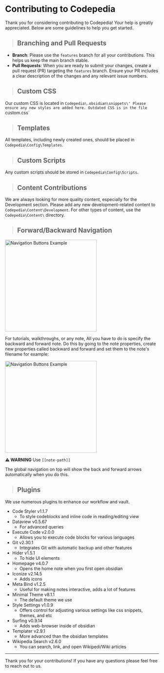 # Contributing to Codepedia

Thank you for considering contributing to Codepedia! Your help is greatly appreciated. Below are some guidelines to help you get started.

> ## Branching and Pull Requests

- **Branch**: Please use the `features` branch for all your contributions. This helps us keep the main branch stable.
- **Pull Requests**: When you are ready to submit your changes, create a pull request (PR) targeting the `features` branch. Ensure your PR includes a clear description of the changes and any relevant issue numbers.

> ## Custom CSS
Our custom CSS is located in `Codepedia\.obsidian\snippets\' Please ensure any new styles are added here.
Outdated CSS is in the file `custom.css`

> ## Templates
All templates, including newly created ones, should be placed in `Codepedia\Config\Templates`.

> ## Custom Scripts
Any custom scripts should be stored in `Codepedia\Config\Scripts`.

> ## Content Contributions
We are always looking for more quality content, especially for the Development section. Please add any new development-related content to `Codepedia\Content\Development`. For other types of content, use the `Codepedia\Content\` directory.

> ## Forward/Backward Navigation
<img src="Config/Resources/contributing_ref01.png" alt="Navigation Buttons Example" width=300>


For tutorials, walkthroughs, or any note, All you have to do is specify the backward and forward note. Do this by going to the note properties, create new properties called backward and forward and set them to the note's filename for example:

<img src="Config/Resources/contributing_ref02.png" alt="Navigation Buttons Example" width=300/>

**⚠️ WARNING** Use `[[note-path]]`

 The global navigation on top will show the back and forward arrows automatically when you do this.

> ## Plugins
We use numerous plugins to enhance our workflow and vault.
- Code Styler v1.1.7
  - To style codeblocks and inline code in reading/editing view
- Dataview v0.5.67
  - For advanced queries 
- Execute Code v2.0.0
  - Allows you to execute code blocks for various languages
- Git v2.30.1
  - Integrates Git with automatic backup and other features
- Hider v1.5.1
  - To hide UI elements
- Homepage v4.0.7
  - Opens the home note when you first open obsidian
- Iconize v2.14.5
  - Adds icons 
- Meta Bind v1.2.5
  - Useful for making notes interactive, adds a lot of features
- Minimal Theme v8.1.1
  - The default theme we use
- Style Settings v1.0.9
  - Offers control for adjusting various settings like css snippets, themes, and etc
- Surfing v0.9.14
  - Adds web-browser inside of obsidian
- Templater v2.9.1
  - More advanced than the obsidian templates
- Wikipedia Search v2.6.0
  - You can search, link, and open Wikipedi/Wiki articles

---
Thank you for your contributions! If you have any questions please feel free to reach out to us.
